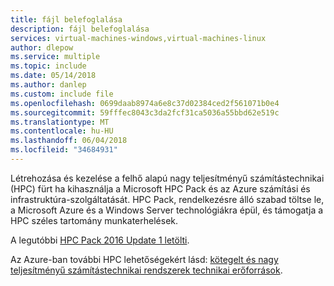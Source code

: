```yaml
---
title: fájl belefoglalása
description: fájl belefoglalása
services: virtual-machines-windows,virtual-machines-linux
author: dlepow
ms.service: multiple
ms.topic: include
ms.date: 05/14/2018
ms.author: danlep
ms.custom: include file
ms.openlocfilehash: 0699daab8974a6e8c37d02384ced2f561071b0e4
ms.sourcegitcommit: 59fffec8043c3da2fcf31ca5036a55bbd62e519c
ms.translationtype: MT
ms.contentlocale: hu-HU
ms.lasthandoff: 06/04/2018
ms.locfileid: "34684931"
---
```

Létrehozása és kezelése a felhő alapú nagy teljesítményű számítástechnikai (HPC) fürt ha kihasználja a Microsoft HPC Pack és az Azure számítási és infrastruktúra-szolgáltatását. HPC Pack, rendelkezésre álló szabad töltse le, a Microsoft Azure és a Windows Server technológiákra épül, és támogatja a HPC széles tartomány munkaterhelések.

A legutóbbi [HPC Pack 2016 Update 1 letölti](https://social.microsoft.com/Forums/en-US/f609f8cb-8838-49b8-9501-d23904333079/microsoft-hpc-pack-2016-update-1-now-available?forum=windowshpcitpros).

Az Azure-ban további HPC lehetőségekért lásd: [kötegelt és nagy teljesítményű számítástechnikai rendszerek technikai erőforrások](../articles/batch/big-compute-resources.md).

